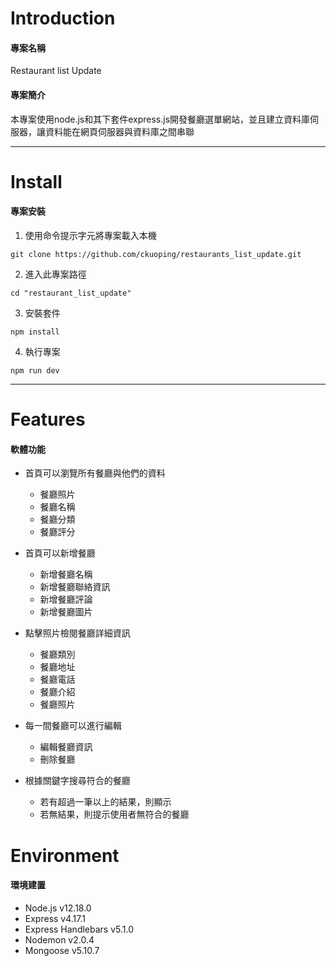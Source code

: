# Introduction
#### 專案名稱 
Restaurant list Update
#### 專案簡介
本專案使用node.js和其下套件express.js開發餐廳選單網站，並且建立資料庫伺服器，讓資料能在網頁伺服器與資料庫之間串聯

___

# Install
#### 專案安裝
1. 使用命令提示字元將專案載入本機
```
git clone https://github.com/ckuoping/restaurants_list_update.git
```
2. 進入此專案路徑
```
cd "restaurant_list_update"
```
3. 安裝套件
```
npm install
```
4. 執行專案
```
npm run dev
```
___

# Features
#### 軟體功能
+ 首頁可以瀏覽所有餐廳與他們的資料
  - 餐廳照片
  - 餐廳名稱
  - 餐廳分類
  - 餐廳評分

+ 首頁可以新增餐廳
  - 新增餐廳名稱
  - 新增餐廳聯絡資訊
  - 新增餐廳評論
  - 新增餐廳圖片

+ 點擊照片檢閱餐廳詳細資訊
  - 餐廳類別
  - 餐廳地址
  - 餐廳電話
  - 餐廳介紹
  - 餐廳照片

+ 每一間餐廳可以進行編輯
  - 編輯餐廳資訊
  - 刪除餐廳

+ 根據關鍵字搜尋符合的餐廳
  - 若有超過一筆以上的結果，則顯示
  - 若無結果，則提示使用者無符合的餐廳




# Environment
#### 環境建置
+ Node.js v12.18.0
+ Express v4.17.1
+ Express Handlebars v5.1.0
+ Nodemon v2.0.4
+ Mongoose v5.10.7